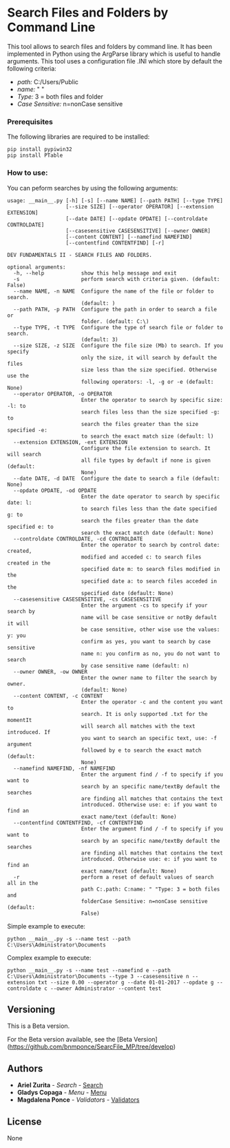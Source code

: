 # Search Files and Folders by Command Line

This tool allows to search files and folders by command line. It has been implemented in Python using the ArgParse library which is useful to handle arguments.
This tool uses a configuration file .INI which store by default the following criteria:
* *path:* C:/Users/Public
* *name:* " "
* *Type:* 3 = both files and folder
* *Case Sensitive:* n=nonCase sensitive

### Prerequisites

The following libraries are required to be installed:

```
pip install pypiwin32
pip install PTable
```

### How to use:

You can peform searches by using the following arguments:

```
usage: __main__.py [-h] [-s] [--name NAME] [--path PATH] [--type TYPE]
                   [--size SIZE] [--operator OPERATOR] [--extension EXTENSION]
                   [--date DATE] [--opdate OPDATE] [--controldate CONTROLDATE]
                   [--casesensitive CASESENSITIVE] [--owner OWNER]
                   [--content CONTENT] [--namefind NAMEFIND]
                   [--contentfind CONTENTFIND] [-r]

DEV FUNDAMENTALS II - SEARCH FILES AND FOLDERS.

optional arguments:
  -h, --help            show this help message and exit
  -s                    perform search with criteria given. (default: False)
  --name NAME, -n NAME  Configure the name of the file or folder to search.
                        (default: )
  --path PATH, -p PATH  Configure the path in order to search a file or
                        folder. (default: C:\)
  --type TYPE, -t TYPE  Configure the type of search file or folder to search.
                        (default: 3)
  --size SIZE, -z SIZE  Configure the file size (Mb) to search. If you specify
                        only the size, it will search by default the files
                        size less than the size specified. Otherwise use the
                        following operators: -l, -g or -e (default: None)
  --operator OPERATOR, -o OPERATOR
                        Enter the operator to search by specific size: -l: to
                        search files less than the size specified -g: to
                        search the files greater than the size specified -e:
                        to search the exact match size (default: l)
  --extension EXTENSION, -ext EXTENSION
                        Configure the file extension to search. It will search
                        all file types by default if none is given (default:
                        None)
  --date DATE, -d DATE  Configure the date to search a file (default: None)
  --opdate OPDATE, -od OPDATE
                        Enter the date operator to search by specific date: l:
                        to search files less than the date specified g: to
                        search the files greater than the date specified e: to
                        search the exact match date (default: None)
  --controldate CONTROLDATE, -cd CONTROLDATE
                        Enter the operator to search by control date: created,
                        modified and acceded c: to search files created in the
                        specified date m: to search files modified in the
                        specified date a: to search files acceded in the
                        specified date (default: None)
  --casesensitive CASESENSITIVE, -cs CASESENSITIVE
                        Enter the argument -cs to specify if your search by
                        name will be case sensitive or notBy default it will
                        be case sensitive, other wise use the values: y: you
                        confirm as yes, you want to search by case sensitive
                        name n: you confirm as no, you do not want to search
                        by case sensitive name (default: n)
  --owner OWNER, -ow OWNER
                        Enter the owner name to filter the search by owner.
                        (default: None)
  --content CONTENT, -c CONTENT
                        Enter the operator -c and the content you want to
                        search. It is only supported .txt for the momentIt
                        will search all matches with the text introduced. If
                        you want to search an specific text, use: -f argument
                        followed by e to search the exact match (default:
                        None)
  --namefind NAMEFIND, -nf NAMEFIND
                        Enter the argument find / -f to specify if you want to
                        search by an specific name/textBy default the searches
                        are finding all matches that contains the text
                        introduced. Otherwise use: e: if you want to find an
                        exact name/text (default: None)
  --contentfind CONTENTFIND, -cf CONTENTFIND
                        Enter the argument find / -f to specify if you want to
                        search by an specific name/textBy default the searches
                        are finding all matches that contains the text
                        introduced. Otherwise use: e: if you want to find an
                        exact name/text (default: None)
  -r                    perform a reset of default values of search all in the
                        path C:.path: C:name: " "Type: 3 = both files and
                        folderCase Sensitive: n=nonCase sensitive (default:
                        False)
```

Simple example to execute:
```
python __main__.py -s --name test --path C:\Users\Administrator\Documents
```
Complex example to execute:
```
python __main__.py -s --name test --namefind e --path C:\Users\Administrator\Documents --type 3 --casesensitive n --extension txt --size 0.00 --operator g --date 01-01-2017 --opdate g --controldate c --owner Administrator --content test
```

## Versioning

This is a Beta version.

For the Beta version available, see the [Beta Version] (https://github.com/bnmponce/SearcFile_MP/tree/develop)

## Authors
* **Ariel Zurita** - *Search* - [Search](https://github.com/bnmponce/SearcFile_MP/tree/develop/search_files_mag/src/com/jalasoft/search_files/search)
* **Gladys Copaga** - *Menu* - [Menu](https://github.com/bnmponce/SearcFile_MP/tree/develop/search_files_mag/src/com/jalasoft/search_files/menu)
* **Magdalena Ponce** - *Validators* - [Validators](https://github.com/bnmponce/SearcFile_MP/tree/develop/search_files_mag/src/com/jalasoft/search_files/utils)

## License

None